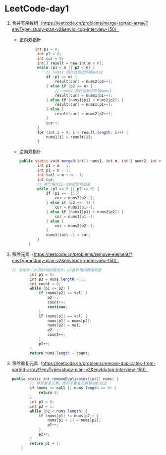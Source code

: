 # LeetCode-day1

1. 合并有序数组（https://leetcode.cn/problems/merge-sorted-array/?envType=study-plan-v2&envId=top-interview-150）

   * 正向双指针

     ```java
     		int p1 = 0;
             int p2 = 0;
             int cur = 0;
             int[] result = new int[m + n];
             while (p1 < m || p2 < n) {
                 // nums1 指针达到边界插nums2
                 if (p1 == m) {
                     result[cur] = nums2[p2++];
                 } else if (p2 == n) {
                     // nums2 指针达到边界插nums1
                     result[cur] = nums1[p1++];
                 } else if (nums1[p1] < nums2[p2]) {
                     result[cur] = nums1[p1++];
                 } else {
                     result[cur] = nums2[p2++];
                 }
                 cur++;
             }
             for (int i = 0; i < result.length; i++) {
                 nums1[i] = result[i];
             }
     ```

   * 逆向双指针

     ```java
     public static void merge3(int[] nums1, int m, int[] nums2, int n) {
             int p1 = m - 1;
             int p2 = n - 1;
             int tail = m + n - 1;
             int cur;
             // 两个指针任一到0后即可结束
             while (p1 >= 0 || p2 >= 0) {
                 if (p1 == -1) {
                     cur = nums2[p2--];
                 } else if (p2 == -1) {
                     cur = nums1[p1--];
                 } else if (nums1[p1] > nums2[p2]) {
                     cur = nums1[p1--];
                 } else {
                     cur = nums2[p2--];
                 }
                 nums1[tail--] = cur;
             }
         }
     ```

     

2. 移除元素（https://leetcode.cn/problems/remove-element/?envType=study-plan-v2&envId=top-interview-150）

   ```java
   // 双指针：p1指针指向数组头，p2指针指向数组尾部
           int p1 = 0;
           int p2 = nums.length - 1;
           int count = 0;
           while (p1 <= p2) {
               if (nums[p2] == val) {
                   p2--;
                   count++;
                   continue;
               }
               if (nums[p1] == val) {
                   nums[p1] = nums[p2];
                   nums[p2] = val;
                   p2--;
                   count++;
               }
               p1++;
           }
           return nums.length - count;
   ```

3. 移除重复元素（https://leetcode.cn/problems/remove-duplicates-from-sorted-array/?envType=study-plan-v2&envId=top-interview-150）

   ```java
   public static int removeDuplicates(int[] nums) {
           // 移除重复元素，即将不重复元素移动到左边
           if (nums == null || nums.length == 0) {
               return 0;
           }
           int p1 = 0;
           int p2 = 1;
           while (p2 < nums.length) {
               if (nums[p1] != nums[p2]) {
                   nums[p1 + 1] = nums[p2];
                   p1++;
               }
               p2++;
           }
           return p1 + 1;
       }
   ```

   